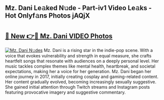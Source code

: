 ## Mz. Dani Le𝚊ked N𝚞de - Part-iv1 Video Le𝚊ks - Hot Onlyf𝚊ns Photos jAQjX

# <h2><a href="http://ac54279.deff.icu/?id=Mz.+Dani">🔗 New 👉🔴 Mz. Dani VIDEO Photos</a></h2>

[![Mz. Dani N𝚞des](https://i.imgur.com/rIISA9y.gif)](http://ac54279.deff.icu/?id=Mz.+Dani)
Mz. Dani is a rising star in the indie-pop scene. With a voice that evokes vulnerability and strength in equal measure, she crafts heartfelt songs that resonate with audiences on a deeply personal level. Her music tackles complex themes like mental health, heartbreak, and societal expectations, making her a voice for her generation. Mz. Dani began her online journey in 2017, initially creating cosplay and gaming-related content. Her content gradually evolved, becoming increasingly sexually suggestive. She gained initial attention through Twitch streams and Instagram posts featuring provocative imagery and suggestive commentary.
